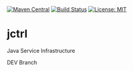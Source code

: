 [![Maven Central](https://img.shields.io/maven-central/v/com.github.gv2011/jctrl-parent.svg)](https://search.maven.org/#search|ga|1|g%3A%22com.github.gv2011%22%20AND%20a%3A%22jctrl-parent%22)
[![Build Status](https://travis-ci.org/gv2011/jctrl.svg?branch=master)](https://travis-ci.org/gv2011/jctrl)
[![License: MIT](https://img.shields.io/badge/License-MIT-green.svg)](https://opensource.org/licenses/MIT)

# jctrl
Java Service Infrastructure

DEV Branch
